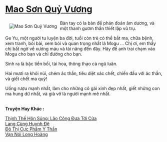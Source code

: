 <a href="https://truyenwiki.net/mao-son-quy-vuong.35520/" title="Mao Sơn Quỷ Vương"><h1>Mao Sơn Quỷ Vương</h1></a><div style="display:table"><img align="right" style="float: left; padding: 10px;" src="https://truyenwiki.net/a/img/str/src/35520.jpg" alt="Mao Sơn Quỷ Vương">Bàn tay có la bàn để phán đoán âm dương, và một thanh gươm thần thiết lập vũ trụ.<p></p> Ge Yu, một người tu luyện ba đời, tuổi còn trẻ có thể bắt ma, chữa bệnh, xem tranh, bói bài, xem bói và quan trọng nhất là Mogu ... Chị ơi, em thấy chị bất ngờ về xương máu và tài năng đến đây. Hãy để anh trai chạm vào Mogu cho bạn và chỉ đường cho bạn.<p></p> Sinh ra là bậc tiền bối, tài hoa, thông thạo cả ngũ luân.<p></p> Hai mươi ra khỏi núi, chém ác thần, tiêu diệt xác chết, chiến đấu với ác thần, và giết chết ma quỷ!<p></p> Uống rượu mạnh nhất, làm cho những cô gái xinh đẹp nhất, giết những con ma hung dữ nhất, và giả vờ là người mạnh mẽ nhất.</div><p><br><b>Truyện Hay Khác :</b></p><a href="https://truyenwiki.net/thinh-the-hon-sung-lao-cong-dua-toi-cua.36768/" alt="Thịnh Thế Hôn Sủng: Lão Công Đưa Tới Cửa">Thịnh Thế Hôn Sủng: Lão Công Đưa Tới Cửa</a><br/><a href="https://sangtacviet.wordpress.com/2020/10/22/lang-cung-huynh-de/" alt="Lang Cùng Huynh Đệ">Lang Cùng Huynh Đệ</a><br/><a href="https://github.com/nownovels/topcv/tree/master/truyenhay/35600" alt="Đô Thị Cực Phẩm Y Thần">Đô Thị Cực Phẩm Y Thần</a><br/><a href="https://sangtacviet.wordpress.com/2020/10/22/van-noi-long-hoang/" alt="Vạn Nói Long Hoàng">Vạn Nói Long Hoàng</a><br/>